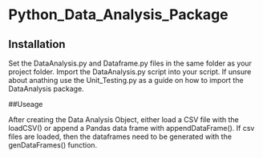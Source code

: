 # Python_Data_Analysis_Package

## Installation

Set the DataAnalysis.py and Dataframe.py files in the same folder as your project folder. Import the DataAnalysis.py script into your script. If unsure about anathing use the Unit_Testing.py as a guide on how to import the DataAnalysis package. 

##Useage

After creating the Data Analysis Object, either load a CSV file with the loadCSV() or append a Pandas data frame with appendDataFrame(). If csv files are loaded, then the dataframes need to be generated with the genDataFrames() function.


